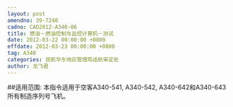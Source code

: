 ```yaml
---
layout: post
amendno: 39-7240
cadno: CAD2012-A340-06
title: 燃油－燃油控制与监控计算机－测试
date: 2012-03-22 00:00:00 +0800
effdate: 2012-03-23 00:00:00 +0800
tag: A340
categories: 民航华东地区管理局适航审定处
author: 龙飞君
---
```


##适用范围:
本指令适用于空客A340-541, A340-542, A340-642和A340-643所有制造序列号飞机。

